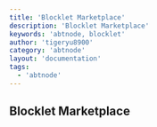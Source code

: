 ```yaml
---
title: 'Blocklet Marketplace'
description: 'Blocklet Marketplace'
keywords: 'abtnode, blocklet'
author: 'tigeryu8900'
category: 'abtnode'
layout: 'documentation'
tags:
  - 'abtnode'
---
```


## Blocklet Marketplace
